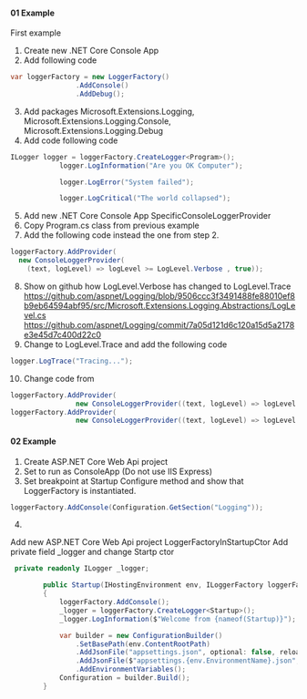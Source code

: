 #### 01 Example
First example
1. Create new .NET Core Console App
2. Add following code
```csharp
var loggerFactory = new LoggerFactory()
                .AddConsole()
                .AddDebug();
```
3. Add packages Microsoft.Extensions.Logging, Microsoft.Extensions.Logging.Console, Microsoft.Extensions.Logging.Debug
4. Add code following code
```csharp
ILogger logger = loggerFactory.CreateLogger<Program>();
            logger.LogInformation("Are you OK Computer");

            logger.LogError("System failed");

            logger.LogCritical("The world collapsed");
```
5. Add new .NET Core Console App SpecificConsoleLoggerProvider
6. Copy Program.cs class from previous example
7. Add the following code instead the one from step 2.
```csharp
loggerFactory.AddProvider(
  new ConsoleLoggerProvider(
    (text, logLevel) => logLevel >= LogLevel.Verbose , true));
```
8. Show on github how LogLevel.Verbose has changed to LogLevel.Trace
https://github.com/aspnet/Logging/blob/9506ccc3f3491488fe88010ef8b9eb64594abf95/src/Microsoft.Extensions.Logging.Abstractions/LogLevel.cs
https://github.com/aspnet/Logging/commit/7a05d121d6c120a15d5a2178e3e45d7c400d22c0
9. Change to LogLevel.Trace and add the following code
```csharp
logger.LogTrace("Tracing...");
```
10. Change code from
```csharp
loggerFactory.AddProvider(
                new ConsoleLoggerProvider((text, logLevel) => logLevel >= LogLevel.Trace, true));
loggerFactory.AddProvider(
                new ConsoleLoggerProvider((text, logLevel) => logLevel >= LogLevel.Error, true));
```

#### 02 Example
1. Create ASP.NET Core Web Api project
2. Set to run as ConsoleApp (Do not use IIS Express)
3. Set breakpoint at Startup Configure method and show that LoggerFactory is instantiated.
```csharp
loggerFactory.AddConsole(Configuration.GetSection("Logging"));
```
4. 

Add new ASP.NET Core Web Api project LoggerFactoryInStartupCtor
Add private field _logger and change Startp ctor
```csharp
 private readonly ILogger _logger;

        public Startup(IHostingEnvironment env, ILoggerFactory loggerFactory)
        {
            loggerFactory.AddConsole();
            _logger = loggerFactory.CreateLogger<Startup>();
            _logger.LogInformation($"Welcome from {nameof(Startup)}");

            var builder = new ConfigurationBuilder()
                .SetBasePath(env.ContentRootPath)
                .AddJsonFile("appsettings.json", optional: false, reloadOnChange: true)
                .AddJsonFile($"appsettings.{env.EnvironmentName}.json", optional: true)
                .AddEnvironmentVariables();
            Configuration = builder.Build();
        }
```
